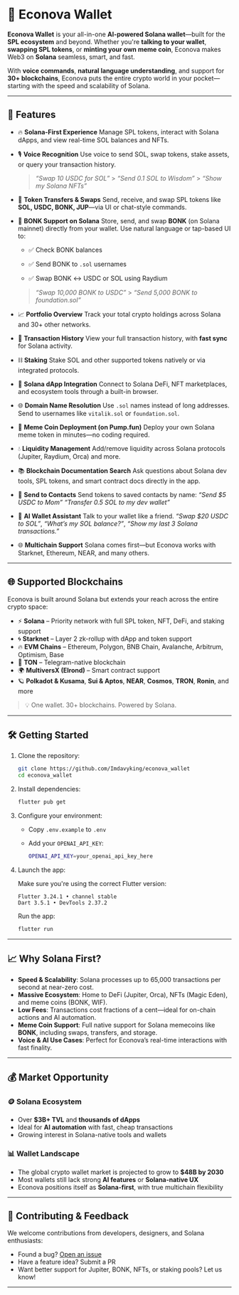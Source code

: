 # 🌿 Econova Wallet

**Econova Wallet** is your all-in-one **AI-powered Solana wallet**—built for the **SPL ecosystem** and beyond. Whether you're **talking to your wallet**, **swapping SPL tokens**, or **minting your own meme coin**, Econova makes Web3 on **Solana** seamless, smart, and fast.

With **voice commands**, **natural language understanding**, and support for **30+ blockchains**, Econova puts the entire crypto world in your pocket—starting with the speed and scalability of Solana.

---

## 🚀 Features

- 🔥 **Solana-First Experience**
  Manage SPL tokens, interact with Solana dApps, and view real-time SOL balances and NFTs.

- 🎙️ **Voice Recognition**
  Use voice to send SOL, swap tokens, stake assets, or query your transaction history.

  > _“Swap 10 USDC for SOL”_ > _“Send 0.1 SOL to Wisdom”_ > _“Show my Solana NFTs”_

- 💸 **Token Transfers & Swaps**
  Send, receive, and swap SPL tokens like **SOL, USDC, BONK, JUP**—via UI or chat-style commands.

- 🐶 **BONK Support on Solana**
  Store, send, and swap **BONK** (on Solana mainnet) directly from your wallet. Use natural language or tap-based UI to:

  - ✅ Check BONK balances

  - ✅ Send BONK to `.sol` usernames

  - ✅ Swap BONK ↔ USDC or SOL using Raydium

  > _“Swap 10,000 BONK to USDC”_ > _“Send 5,000 BONK to foundation.sol”_

- 📈 **Portfolio Overview**
  Track your total crypto holdings across Solana and 30+ other networks.

- 📜 **Transaction History**
  View your full transaction history, with **fast sync** for Solana activity.

- ⛓️ **Staking**
  Stake SOL and other supported tokens natively or via integrated protocols.

- 🧩 **Solana dApp Integration**
  Connect to Solana DeFi, NFT marketplaces, and ecosystem tools through a built-in browser.

- 🌐 **Domain Name Resolution**
  Use `.sol` names instead of long addresses. Send to usernames like `vitalik.sol` or `foundation.sol`.

- 🐸 **Meme Coin Deployment (on Pump.fun)**
  Deploy your own Solana meme token in minutes—no coding required.

- 💧 **Liquidity Management**
  Add/remove liquidity across Solana protocols (Jupiter, Raydium, Orca) and more.

- 📚 **Blockchain Documentation Search**
  Ask questions about Solana dev tools, SPL tokens, and smart contract docs directly in the app.

- 👥 **Send to Contacts**
  Send tokens to saved contacts by name:
  _“Send \$5 USDC to Mom”_
  _“Transfer 0.5 SOL to my dev wallet”_

- 🤖 **AI Wallet Assistant**
  Talk to your wallet like a friend.
  _“Swap \$20 USDC to SOL”_,
  _“What’s my SOL balance?”_,
  _“Show my last 3 Solana transactions.”_

- 🌐 **Multichain Support**
  Solana comes first—but Econova works with Starknet, Ethereum, NEAR, and many others.

---

## 🌐 Supported Blockchains

Econova is built around Solana but extends your reach across the entire crypto space:

- ⚡ **Solana** – Priority network with full SPL token, NFT, DeFi, and staking support
- 🌀 **Starknet** – Layer 2 zk-rollup with dApp and token support
- 🔥 **EVM Chains** – Ethereum, Polygon, BNB Chain, Avalanche, Arbitrum, Optimism, Base
- 📡 **TON** – Telegram-native blockchain
- 🌍 **MultiversX (Elrond)** – Smart contract support
- 🪐 **Polkadot & Kusama**, **Sui & Aptos**, **NEAR**, **Cosmos**, **TRON**, **Ronin**, and more

> 💡 One wallet. 30+ blockchains. Powered by Solana.

---

## 🛠 Getting Started

1. Clone the repository:

   ```bash
   git clone https://github.com/Imdavyking/econova_wallet
   cd econova_wallet
   ```

2. Install dependencies:

   ```bash
   flutter pub get
   ```

3. Configure your environment:

   - Copy `.env.example` to `.env`
   - Add your `OPENAI_API_KEY`:

     ```bash
     OPENAI_API_KEY=your_openai_api_key_here
     ```

4. Launch the app:

   Make sure you're using the correct Flutter version:

   ```
   Flutter 3.24.1 • channel stable
   Dart 3.5.1 • DevTools 2.37.2
   ```

   Run the app:

   ```bash
   flutter run
   ```

---

## 📈 Why Solana First?

- **Speed & Scalability**: Solana processes up to 65,000 transactions per second at near-zero cost.
- **Massive Ecosystem**: Home to DeFi (Jupiter, Orca), NFTs (Magic Eden), and meme coins (BONK, WIF).
- **Low Fees**: Transactions cost fractions of a cent—ideal for on-chain actions and AI automation.
- **Meme Coin Support**: Full native support for Solana memecoins like **BONK**, including swaps, transfers, and storage.
- **Voice & AI Use Cases**: Perfect for Econova’s real-time interactions with fast finality.

---

## 💰 Market Opportunity

### 🪙 Solana Ecosystem

- Over **\$3B+ TVL** and **thousands of dApps**
- Ideal for **AI automation** with fast, cheap transactions
- Growing interest in Solana-native tools and wallets

### 📊 Wallet Landscape

- The global crypto wallet market is projected to grow to **\$48B by 2030**
- Most wallets still lack strong **AI features** or **Solana-native UX**
- Econova positions itself as **Solana-first**, with true multichain flexibility

---

## 🤝 Contributing & Feedback

We welcome contributions from developers, designers, and Solana enthusiasts:

- Found a bug? [Open an issue](#)
- Have a feature idea? Submit a PR
- Want better support for Jupiter, BONK, NFTs, or staking pools? Let us know!

---
